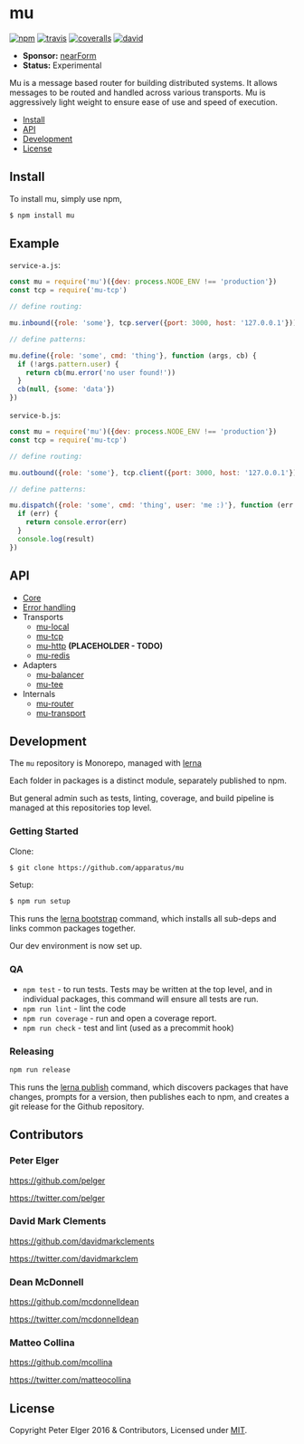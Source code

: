 # mu

[![npm][npm-badge]][npm-url]
[![travis][travis-badge]][travis-url]
[![coveralls][coveralls-badge]][coveralls-url]
[![david][david-badge]][david-url]

- __Sponsor:__ [nearForm][sponsor]
- __Status:__ Experimental

Mu is a message based router for building distributed systems. It allows messages to be routed and
handled across various transports. Mu is aggressively light weight to ensure ease of use and speed
of execution.

* [Install](#install)
* [API](#api)
* [Development](#development)
* [License](#license)


## Install
To install mu, simply use npm,

```sh
$ npm install mu
```

## Example

`service-a.js`:

```js
const mu = require('mu')({dev: process.NODE_ENV !== 'production'})
const tcp = require('mu-tcp')

// define routing:

mu.inbound({role: 'some'}, tcp.server({port: 3000, host: '127.0.0.1'}))

// define patterns:

mu.define({role: 'some', cmd: 'thing'}, function (args, cb) {
  if (!args.pattern.user) {
    return cb(mu.error('no user found!'))
  }
  cb(null, {some: 'data'})
})
```

`service-b.js`:

```js
const mu = require('mu')({dev: process.NODE_ENV !== 'production'})
const tcp = require('mu-tcp')

// define routing:

mu.outbound({role: 'some'}, tcp.client({port: 3000, host: '127.0.0.1'}))

// define patterns:

mu.dispatch({role: 'some', cmd: 'thing', user: 'me :)'}, function (err, result) {
  if (err) {
    return console.error(err)
  }
  console.log(result)
})
```

## API

* [Core][mu]
* [Error handling][mu-error]
* Transports
  * [mu-local][]
  * [mu-tcp][]
  * [mu-http][] **(PLACEHOLDER - TODO)**
  * [mu-redis][]
* Adapters
  * [mu-balancer][]
  * [mu-tee][]
* Internals
  * [mu-router][]
  * [mu-transport][]

## Development

The `mu` repository is Monorepo, managed with [lerna](http://lernajs.io)

Each folder in packages is a distinct module, separately published to npm.

But general admin such as tests, linting, coverage, and build pipeline is managed at this repositories top level.

### Getting Started

Clone:

```sh
$ git clone https://github.com/apparatus/mu
```

Setup:

```sh
$ npm run setup 
```

This runs the [lerna bootstrap](https://lernajs.io/#command-bootstrap) command, which installs all sub-deps and links common packages together. 

Our dev environment is now set up.

### QA

- `npm test` - to run tests. Tests may be written at the top level, and in individual packages, this command will ensure all tests are run. 
- `npm run lint` - lint the code
- `npm run coverage` - run and open a coverage report.
- `npm run check` - test and lint (used as a precommit hook)

### Releasing

```sh
npm run release
```

This runs the [lerna publish](https://lernajs.io/#command-publish) command, which discovers packages that have changes, prompts for a version, then publishes each to npm, and creates a git release for the Github repository.


## Contributors

### Peter Elger

<https://github.com/pelger>

<https://twitter.com/pelger>

### David Mark Clements

<https://github.com/davidmarkclements>

<https://twitter.com/davidmarkclem>

### Dean McDonnell

<https://github.com/mcdonnelldean>

<https://twitter.com/mcdonnelldean>

### Matteo Collina

<https://github.com/mcollina>

<https://twitter.com/matteocollina>


## License
Copyright Peter Elger 2016 & Contributors, Licensed under [MIT][].

[mu]: packages/mu
[mu-error]: packages/mu-error
[mu-local]: packages/mu-local
[mu-tcp]: packages/mu-tcp
[mu-http]: packages/mu-http
[mu-redis]: packages/mu-redis
[mu-balancer]: packages/mu-balancer
[mu-tee]: packages/mu-tee
[mu-router]: packages/mu-router
[mu-transport]: packages/mu-transport
[travis-badge]: https://travis-ci.org/apparatus/mu.svg?branch=master
[travis-url]: https://travis-ci.org/apparatus/mu
[npm-badge]: https://badge.fury.io/js/mu.svg
[npm-url]: https://npmjs.org/package/mu
[logo-url]: https://raw.githubusercontent.com/apparatus/mu/master/assets/mu.png
[coveralls-badge]: https://coveralls.io/repos/apparatus/mu/badge.svg?branch=master
[coveralls-url]: https://coveralls.io/github/apparatus/mu?branch=master
[david-badge]: https://david-dm.org/apparatus/mu.svg
[david-url]: https://david-dm.org/apparatus/mu
[sponsor]: http://nearform.com
[MIT]: ./LICENSE

